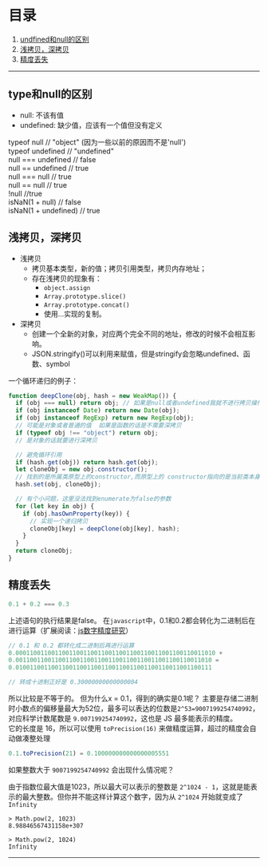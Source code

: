 # 目录
1. [undfined和null的区别](#1)
2. [浅拷贝，深拷贝](#2)
3. [精度丢失](#3)  

---

## <a id="1">type和null的区别</a>
* null: 不该有值
* undefined: 缺少值，应该有一个值但没有定义

typeof null        // "object" (因为一些以前的原因而不是'null')  
typeof undefined   // "undefined"  
null === undefined // false  
null  == undefined // true  
null === null // true  
null == null // true  
!null //true  
isNaN(1 + null) // false  
isNaN(1 + undefined) // true  

## <a id="2">浅拷贝，深拷贝</a>

* 浅拷贝
    - 拷贝基本类型，新的值；拷贝引用类型，拷贝内存地址；
    - 存在浅拷贝的现象有：
        - `object.assign`
        - `Array.prototype.slice()`
        - `Array.prototype.concat()`
        - 使用...实现的复制。
* 深拷贝
    - 创建一个全新的对象，对应两个完全不同的地址，修改的时候不会相互影响。
    - JSON.stringify()可以利用来赋值，但是stringify会忽略undefined、函数、symbol

一个循环递归的例子：
```js
function deepClone(obj, hash = new WeakMap()) {
  if (obj === null) return obj; // 如果是null或者undefined我就不进行拷贝操作
  if (obj instanceof Date) return new Date(obj);
  if (obj instanceof RegExp) return new RegExp(obj);
  // 可能是对象或者普通的值  如果是函数的话是不需要深拷贝
  if (typeof obj !== "object") return obj;
  // 是对象的话就要进行深拷贝

  // 避免循环引用
  if (hash.get(obj)) return hash.get(obj);
  let cloneObj = new obj.constructor();
  // 找到的是所属类原型上的constructor,而原型上的 constructor指向的是当前类本身
  hash.set(obj, cloneObj);

  // 有个小问题，这里没法找到enumerate为false的参数
  for (let key in obj) {
    if (obj.hasOwnProperty(key)) {
      // 实现一个递归拷贝
      cloneObj[key] = deepClone(obj[key], hash);
    }
  }
  return cloneObj;
}
```

## <a id="3">精度丢失</a>
```js
0.1 + 0.2 === 0.3
```
上述语句的执行结果是false。
在`javascript`中，0.1和0.2都会转化为二进制后在进行运算（扩展阅读：[js数字精度研究](extends.md)）  
```js
// 0.1 和 0.2 都转化成二进制后再进行运算
0.00011001100110011001100110011001100110011001100110011010 +
0.0011001100110011001100110011001100110011001100110011010 =
0.0100110011001100110011001100110011001100110011001100111

// 转成十进制正好是 0.30000000000000004
```
所以比较是不等于的。
但为什么x = 0.1，得到的确实是0.1呢？
主要是存储二进制时小数点的偏移量最大为52位，最多可以表达的位数是`2^53=9007199254740992`，对应科学计数尾数是 `9.007199254740992`，这也是 JS 最多能表示的精度。  
它的长度是 16，所以可以使用 `toPrecision(16)` 来做精度运算，超过的精度会自动做凑整处理
```js
0.1.toPrecision(21) = 0.100000000000000005551
```

如果整数大于 `9007199254740992` 会出现什么情况呢？

由于指数位最大值是1023，所以最大可以表示的整数是 `2^1024 - 1`，这就是能表示的最大整数。但你并不能这样计算这个数字，因为从 `2^1024` 开始就变成了 `Infinity`

```
> Math.pow(2, 1023)
8.98846567431158e+307

> Math.pow(2, 1024)
Infinity
```

---